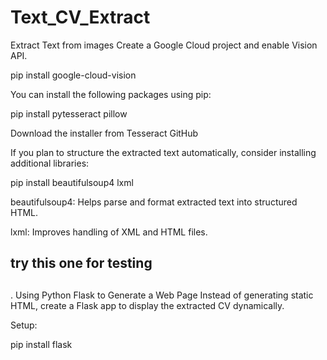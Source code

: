 # Text_CV_Extract
Extract Text from images
Create a Google Cloud project and enable Vision API.

pip install google-cloud-vision

You can install the following packages using pip:

pip install pytesseract pillow

Download the installer from Tesseract GitHub

If you plan to structure the extracted text automatically, consider installing additional libraries:


pip install beautifulsoup4 lxml

beautifulsoup4: Helps parse and format extracted text into structured HTML.

lxml: Improves handling of XML and HTML files.

## try this one for testing 
##
. Using Python Flask to Generate a Web Page
Instead of generating static HTML, create a Flask app to display the extracted CV dynamically.

Setup:

pip install flask

